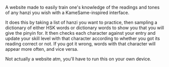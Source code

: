 A website made to easily train one's knowledge of the readings and tones of any hanzi you wish with a KameSame-inspired interface.

It does this by taking a list of hanzi you want to practice, then sampling a dictionary of either HSK words or dictionary words to show you that you will give the pinyin for. It then checks each character against your entry and update your skill level with that character according to whether you got its reading correct or not. If you got it wrong, words with that character will appear more often, and vice versa.

Not actually a website atm, you'll have to run this on your own device.
